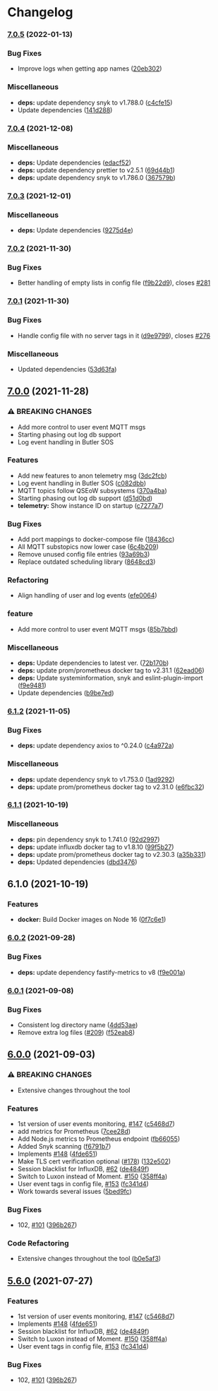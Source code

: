 # Changelog

### [7.0.5](https://www.github.com/ptarmiganlabs/butler-sos/compare/butler-sos-v7.0.4...butler-sos-v7.0.5) (2022-01-13)


### Bug Fixes

* Improve logs when getting app names ([20eb302](https://www.github.com/ptarmiganlabs/butler-sos/commit/20eb30211fecd8263421ca1b0783484a2f120e7c))


### Miscellaneous

* **deps:** update dependency snyk to v1.788.0 ([c4cfe15](https://www.github.com/ptarmiganlabs/butler-sos/commit/c4cfe158fcf5b27e99efd1a2a09bf7b97409af17))
* Update dependencies ([141d288](https://www.github.com/ptarmiganlabs/butler-sos/commit/141d288364657e5af40c69c75f2d5a7268e0cae8))

### [7.0.4](https://www.github.com/ptarmiganlabs/butler-sos/compare/butler-sos-v7.0.3...butler-sos-v7.0.4) (2021-12-08)


### Miscellaneous

* **deps:** Update dependencies ([edacf52](https://www.github.com/ptarmiganlabs/butler-sos/commit/edacf52d3cd47c141c264c7984441f760ea4e47c))
* **deps:** update dependency prettier to v2.5.1 ([69d44b1](https://www.github.com/ptarmiganlabs/butler-sos/commit/69d44b19e456f81c769ebb395d01300acb2737d5))
* **deps:** update dependency snyk to v1.786.0 ([367579b](https://www.github.com/ptarmiganlabs/butler-sos/commit/367579b45e79d6dc5bf0cf8bfa39bf140ec62a98))

### [7.0.3](https://www.github.com/ptarmiganlabs/butler-sos/compare/butler-sos-v7.0.2...butler-sos-v7.0.3) (2021-12-01)


### Miscellaneous

* **deps:** Update dependencies ([9275d4e](https://www.github.com/ptarmiganlabs/butler-sos/commit/9275d4e522b590768ccc63cd85fe6a276513e92e))

### [7.0.2](https://www.github.com/ptarmiganlabs/butler-sos/compare/butler-sos-v7.0.1...butler-sos-v7.0.2) (2021-11-30)


### Bug Fixes

* Better handling of empty lists in config file ([f9b22d9](https://www.github.com/ptarmiganlabs/butler-sos/commit/f9b22d90d3114d51290ce99ce0aee01e958c41c3)), closes [#281](https://www.github.com/ptarmiganlabs/butler-sos/issues/281)

### [7.0.1](https://www.github.com/ptarmiganlabs/butler-sos/compare/butler-sos-v7.0.0...butler-sos-v7.0.1) (2021-11-30)


### Bug Fixes

* Handle config file with no server tags in it ([d9e9799](https://www.github.com/ptarmiganlabs/butler-sos/commit/d9e9799d1d4826ba460421cf12f13ac5d249c433)), closes [#276](https://www.github.com/ptarmiganlabs/butler-sos/issues/276)


### Miscellaneous

* Updated dependencies ([53d63fa](https://www.github.com/ptarmiganlabs/butler-sos/commit/53d63fa27e4a431959cad0d3cc46a746fd6a1375))

## [7.0.0](https://www.github.com/ptarmiganlabs/butler-sos/compare/butler-sos-v6.1.2...butler-sos-v7.0.0) (2021-11-28)


### ⚠ BREAKING CHANGES

* Add more control to user event MQTT msgs
* Starting phasing out log db support
* Log event handling in Butler SOS

### Features

* Add new features to anon telemetry msg ([3dc2fcb](https://www.github.com/ptarmiganlabs/butler-sos/commit/3dc2fcb8fe728b89d5d7cc6959d069a8eb80973f))
* Log event handling in Butler SOS ([c082dbb](https://www.github.com/ptarmiganlabs/butler-sos/commit/c082dbb837d29417164ff3cc64a5ae5013474494))
* MQTT topics follow QSEoW subsystems ([370a4ba](https://www.github.com/ptarmiganlabs/butler-sos/commit/370a4bac13cc4635e6de8ebdf766c0d134fc0e33))
* Starting phasing out log db support ([d51d0bd](https://www.github.com/ptarmiganlabs/butler-sos/commit/d51d0bd0cff47006d00c164be705521c69cffd77))
* **telemetry:** Show instance ID on startup ([c7277a7](https://www.github.com/ptarmiganlabs/butler-sos/commit/c7277a7b59f12d3ffa717ac216407275b2647e83))


### Bug Fixes

* Add port mappings to docker-compose file ([18436cc](https://www.github.com/ptarmiganlabs/butler-sos/commit/18436ccf9e6a79f9b69954ffaa08ddbf9f8ff5c8))
* All MQTT substopics now lower case ([6c4b209](https://www.github.com/ptarmiganlabs/butler-sos/commit/6c4b2090600a08a2176d5be22fad51f34c9b0966))
* Remove unused config file entries ([93a69b3](https://www.github.com/ptarmiganlabs/butler-sos/commit/93a69b379bb4f9ebed903dc536108e90f6d07f87))
* Replace outdated scheduling library ([8648cd3](https://www.github.com/ptarmiganlabs/butler-sos/commit/8648cd38dc3a351619fdee94d9ba483a1f154411))


### Refactoring

* Align handling of user and log events ([efe0064](https://www.github.com/ptarmiganlabs/butler-sos/commit/efe0064b23048d71760aefc5cb4a9522145e746f))


### feature

* Add more control to user event MQTT msgs ([85b7bbd](https://www.github.com/ptarmiganlabs/butler-sos/commit/85b7bbdfb69e3fafcefa303565f6b560421d3cd3))


### Miscellaneous

* **deps:** Update dependencies to latest ver. ([72b170b](https://www.github.com/ptarmiganlabs/butler-sos/commit/72b170b18a3f76c8a0ddd3577161b232d007edba))
* **deps:** update prom/prometheus docker tag to v2.31.1 ([62ead06](https://www.github.com/ptarmiganlabs/butler-sos/commit/62ead0616acbec933fd27efbc77d6aa62ac1c0c3))
* **deps:** Update systeminformation, snyk and eslint-plugin-import ([f9e9481](https://www.github.com/ptarmiganlabs/butler-sos/commit/f9e94817f280969228abfa4ac7a95a9bde42a222))
* Update dependencies ([b9be7ed](https://www.github.com/ptarmiganlabs/butler-sos/commit/b9be7ed250418ec8dfc8f061976f8ae3e8177f1c))

### [6.1.2](https://www.github.com/ptarmiganlabs/butler-sos/compare/butler-sos-v6.1.1...butler-sos-v6.1.2) (2021-11-05)


### Bug Fixes

* **deps:** update dependency axios to ^0.24.0 ([c4a972a](https://www.github.com/ptarmiganlabs/butler-sos/commit/c4a972a34bf1bcbc4b9fe0b39fc3ebc1fa17c8f4))


### Miscellaneous

* **deps:** update dependency snyk to v1.753.0 ([1ad9292](https://www.github.com/ptarmiganlabs/butler-sos/commit/1ad929259f4beedeced5eed26c76dd63f1a7a308))
* **deps:** update prom/prometheus docker tag to v2.31.0 ([e6fbc32](https://www.github.com/ptarmiganlabs/butler-sos/commit/e6fbc320b644fd5e40e0d719b87e814cefacda50))

### [6.1.1](https://www.github.com/ptarmiganlabs/butler-sos/compare/butler-sos-v6.1.0...butler-sos-v6.1.1) (2021-10-19)


### Miscellaneous

* **deps:** pin dependency snyk to 1.741.0 ([92d2997](https://www.github.com/ptarmiganlabs/butler-sos/commit/92d29976f2a10312eaaaca3e145d3b0ec78c1056))
* **deps:** update influxdb docker tag to v1.8.10 ([99f5b27](https://www.github.com/ptarmiganlabs/butler-sos/commit/99f5b27f17676c49da894f667ebeaa9112075fee))
* **deps:** update prom/prometheus docker tag to v2.30.3 ([a35b331](https://www.github.com/ptarmiganlabs/butler-sos/commit/a35b33173d50e1dcc5c049eee2f41f369682a288))
* **deps:** Updated dependencies ([dbd3476](https://www.github.com/ptarmiganlabs/butler-sos/commit/dbd347640fe6fcd0107ddd7ace2cd3408fa94a6a))

## 6.1.0 (2021-10-19)


### Features

* **docker:** Build Docker images on Node 16 ([0f7c6e1](https://www.github.com/ptarmiganlabs/butler-sos/commit/0f7c6e1fe508012f843615204e02cd423fedc9ec))

### [6.0.2](https://www.github.com/ptarmiganlabs/butler-sos/compare/v6.0.1...v6.0.2) (2021-09-28)


### Bug Fixes

* **deps:** update dependency fastify-metrics to v8 ([f9e001a](https://www.github.com/ptarmiganlabs/butler-sos/commit/f9e001a3bc6e90cfbb7ad747123ff733914afa75))

### [6.0.1](https://www.github.com/ptarmiganlabs/butler-sos/compare/v6.0.0...v6.0.1) (2021-09-08)


### Bug Fixes

* Consistent log directory name ([4dd53ae](https://www.github.com/ptarmiganlabs/butler-sos/commit/4dd53aeefca77238fd94b99e3be14ac655094e75))
* Remove extra log files ([#209](https://www.github.com/ptarmiganlabs/butler-sos/issues/209)) ([f52eab8](https://www.github.com/ptarmiganlabs/butler-sos/commit/f52eab85758d9ffc57ba5ce262940e58d279b75d))

## [6.0.0](https://www.github.com/ptarmiganlabs/butler-sos/compare/v5.6.2...v6.0.0) (2021-09-03)


### ⚠ BREAKING CHANGES

* Extensive changes throughout the tool

### Features

* 1st version of user events monitoring, [#147](https://www.github.com/ptarmiganlabs/butler-sos/issues/147) ([c5468d7](https://www.github.com/ptarmiganlabs/butler-sos/commit/c5468d73b509a56b7ab08934ab654a59974963cf))
* add metrics for Prometheus ([7cee28d](https://www.github.com/ptarmiganlabs/butler-sos/commit/7cee28df1bc5a0f799a8309911acce86a35b85cb))
* Add Node.js metrics to Prometheus endpoint ([fb66055](https://www.github.com/ptarmiganlabs/butler-sos/commit/fb660554ae56a995602077823358578d88ce3221))
* Added Snyk scanning ([f6791b7](https://www.github.com/ptarmiganlabs/butler-sos/commit/f6791b74a072dc475e7a8120b7f0ccbcb1c0d081))
* Implements [#148](https://www.github.com/ptarmiganlabs/butler-sos/issues/148) ([4fde651](https://www.github.com/ptarmiganlabs/butler-sos/commit/4fde651bf0c21da77ea565869ccee9799801343d))
* Make TLS cert verification optional ([#178](https://www.github.com/ptarmiganlabs/butler-sos/issues/178)) ([132e502](https://www.github.com/ptarmiganlabs/butler-sos/commit/132e5023423d43b97578d96a9a27dad0f4e0f4c7))
* Session blacklist for InfluxDB, [#62](https://www.github.com/ptarmiganlabs/butler-sos/issues/62) ([de4849f](https://www.github.com/ptarmiganlabs/butler-sos/commit/de4849f1aa50b629f0d8da0e677f23d5acc620a8))
* Switch to Luxon instead of Moment. [#150](https://www.github.com/ptarmiganlabs/butler-sos/issues/150) ([358ff4a](https://www.github.com/ptarmiganlabs/butler-sos/commit/358ff4ae2c27b0168050e1bf01d682e13f4c82f5))
* User event tags in config file, [#153](https://www.github.com/ptarmiganlabs/butler-sos/issues/153) ([fc341d4](https://www.github.com/ptarmiganlabs/butler-sos/commit/fc341d4b6be39c3896ad83264ea7eca11890fd59))
* Work towards several issues ([5bed9fc](https://www.github.com/ptarmiganlabs/butler-sos/commit/5bed9fcb488f3e70a56af0f235c6cabd92fd1622))


### Bug Fixes

* 102, [#101](https://www.github.com/ptarmiganlabs/butler-sos/issues/101) ([396b267](https://www.github.com/ptarmiganlabs/butler-sos/commit/396b2676e7d68c7885fa58c0b3a9ab35a0978a41))


### Code Refactoring

* Extensive changes throughout the tool ([b0e5af3](https://www.github.com/ptarmiganlabs/butler-sos/commit/b0e5af3a0e8b0c899183f8acc739f01ade12c82a))

## [5.6.0](https://www.github.com/mountaindude/butler-sos/compare/v5.5.1...v5.6.0) (2021-07-27)


### Features

* 1st version of user events monitoring, [#147](https://www.github.com/mountaindude/butler-sos/issues/147) ([c5468d7](https://www.github.com/mountaindude/butler-sos/commit/c5468d73b509a56b7ab08934ab654a59974963cf))
* Implements [#148](https://www.github.com/mountaindude/butler-sos/issues/148) ([4fde651](https://www.github.com/mountaindude/butler-sos/commit/4fde651bf0c21da77ea565869ccee9799801343d))
* Session blacklist for InfluxDB, [#62](https://www.github.com/mountaindude/butler-sos/issues/62) ([de4849f](https://www.github.com/mountaindude/butler-sos/commit/de4849f1aa50b629f0d8da0e677f23d5acc620a8))
* Switch to Luxon instead of Moment. [#150](https://www.github.com/mountaindude/butler-sos/issues/150) ([358ff4a](https://www.github.com/mountaindude/butler-sos/commit/358ff4ae2c27b0168050e1bf01d682e13f4c82f5))
* User event tags in config file, [#153](https://www.github.com/mountaindude/butler-sos/issues/153) ([fc341d4](https://www.github.com/mountaindude/butler-sos/commit/fc341d4b6be39c3896ad83264ea7eca11890fd59))


### Bug Fixes

* 102, [#101](https://www.github.com/mountaindude/butler-sos/issues/101) ([396b267](https://www.github.com/mountaindude/butler-sos/commit/396b2676e7d68c7885fa58c0b3a9ab35a0978a41))
